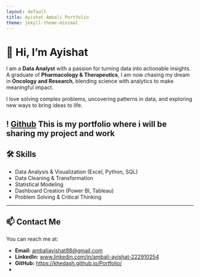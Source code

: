 ```yaml
---
layout: default
title: Ayishat Ambali Portfolio
theme: jekyll-theme-minimal
---
```


# 👋 Hi, I’m Ayishat

I am a **Data Analyst** with a passion for turning data into actionable insights.  
A graduate of **Pharmacology & Therapeutics**, I am now chasing my dream in **Oncology and Research**, blending science with analytics to make meaningful impact.  

I love solving complex problems, uncovering patterns in data, and exploring new ways to bring ideas to life.

! [Github](GITHUB.jpg)
This is my portfolio where i will be sharing my project and work
---

## 🛠 Skills

- Data Analysis & Visualization (Excel, Python, SQL)  
- Data Cleaning & Transformation  
- Statistical Modeling  
- Dashboard Creation (Power BI, Tableau)  
- Problem Solving & Critical Thinking

---

## 📫 Contact Me

You can reach me at:

- **Email:** ambaliayishat88@gmail.com  
- **LinkedIn:** www.linkedin.com/in/ambali-ayishat-222910254  
- **GitHub:** https://khedash.github.io/Portfolio/
- 









